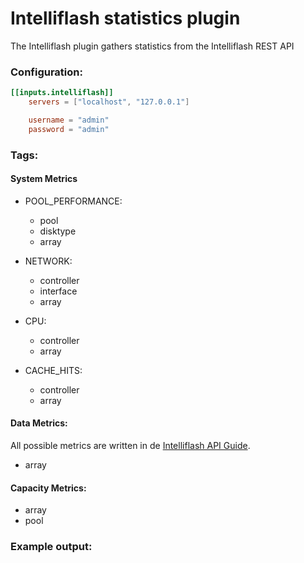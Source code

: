 # Intelliflash statistics plugin
The Intelliflash plugin gathers statistics from the Intelliflash REST API

### Configuration:
```toml
[[inputs.intelliflash]]
    servers = ["localhost", "127.0.0.1"]

    username = "admin"
    password = "admin"
```

### Tags:
#### System Metrics
- POOL_PERFORMANCE:
    - pool
    - disktype
    - array

- NETWORK:
    - controller
    - interface
    - array

- CPU:
    - controller
    - array

- CACHE_HITS:
    - controller
    - array
    
#### Data Metrics:
All possible metrics are written in de [Intelliflash API Guide](https://github.com/Tegile/IntelliFlash-API-Reference-Guides). 
- array


#### Capacity Metrics:
- array
- pool

### Example output:
